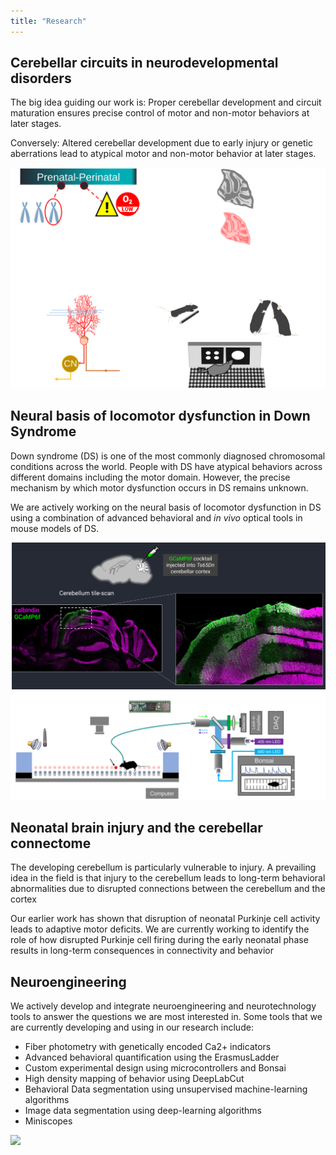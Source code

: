 ```yaml
---
title: "Research"
---
```

<section id="theme-overview">
  <div class="splash-header">
    <div class="splash-block">
      <h2>Cerebellar circuits in neurodevelopmental disorders</h2>
      <p>The big idea guiding our work is: Proper cerebellar development and circuit maturation ensures precise control of motor and non-motor behaviors at later stages.</p>
      <p>Conversely: Altered cerebellar development due to early injury or genetic aberrations lead to atypical motor and non-motor behavior at later stages.</p>
    </div>
    <div class="splash-image">
      <img src="theme-full.svg" />
    </div>
  </div>
</section>

<section id="down-syndrome">
  <div class="splash-header">
    <div class="splash-block">
      <h2>Neural basis of locomotor dysfunction in Down Syndrome</h2>
      <p>Down syndrome (DS) is one of the most commonly diagnosed chromosomal conditions across the world. People with DS have atypical behaviors across different domains including the motor domain. However, the precise mechanism by which motor dysfunction occurs in DS remains unknown.</p>
      <p>We are actively working on the neural basis of locomotor dysfunction in DS using a combination of advanced behavioral and <i>in vivo</i> optical tools in mouse models of DS.</p>
    </div>
    <div class="splash-image">
      <img src="ds-aav.svg" />
      <img src="erladd-fp.svg" />
    </div>
  </div>
</section>

<section id="injury">
  <div class="splash-header">
    <div class="splash-block">
      <h2>Neonatal brain injury and the cerebellar connectome</h2>
      <p>The developing cerebellum is particularly vulnerable to injury. A prevailing idea in the field is that injury to the cerebellum leads to long-term behavioral abnormalities due to disrupted connections between the cerebellum and the cortex</p>
      <p>Our earlier work has shown that disruption of neonatal Purkinje cell activity leads to adaptive motor deficits. We are currently working to identify the role of how disrupted Purkinje cell firing during the early neonatal phase results in long-term consequences in connectivity and behavior</p>
    </div>
  </div>
</section>

<section id="neurotech">
  <div class="splash-header">
    <div class="splash-block">
      <h2>Neuroengineering</h2>
      <p>We actively develop and integrate neuroengineering and neurotechnology tools to answer the questions we are most interested in. Some tools that we are currently developing and using in our research include:</p>
      <ul>
      <li>Fiber photometry with genetically encoded Ca2+ indicators</li>
      <li>Advanced behavioral quantification using the ErasmusLadder</li>
      <li>Custom experimental design using microcontrollers and Bonsai</li>
      <li>High density mapping of behavior using DeepLabCut</li>
      <li>Behavioral Data segmentation using unsupervised machine-learning algorithms</li>
      <li>Image data segmentation using deep-learning algorithms</li>
      <li>Miniscopes</li>
      </ul>
    </div>
    <div class="splash-image">
      <img src="FPanim.gif" />
    </div>
  </div>
</section>